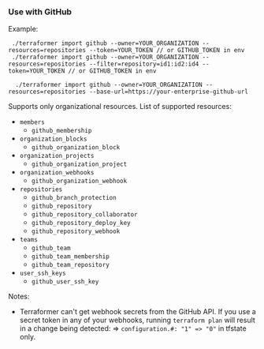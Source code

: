 ### Use with GitHub

Example:

```
 ./terraformer import github --owner=YOUR_ORGANIZATION --resources=repositories --token=YOUR_TOKEN // or GITHUB_TOKEN in env
 ./terraformer import github --owner=YOUR_ORGANIZATION --resources=repositories --filter=repository=id1:id2:id4 --token=YOUR_TOKEN // or GITHUB_TOKEN in env

  ./terraformer import github --owner=YOUR_ORGANIZATION --resources=repositories --base-url=https://your-enterprise-github-url
```

Supports only organizational resources. List of supported resources:

*   `members`
    * `github_membership`
*   `organization_blocks`
    * `github_organization_block`
*   `organization_projects`
    * `github_organization_project`
*   `organization_webhooks`
    * `github_organization_webhook`
*   `repositories`
    * `github_branch_protection`
    * `github_repository`
    * `github_repository_collaborator`
    * `github_repository_deploy_key`
    * `github_repository_webhook`
*   `teams`
    * `github_team`
    * `github_team_membership`
    * `github_team_repository`
*   `user_ssh_keys`
    * `github_user_ssh_key`

Notes:
* Terraformer can't get webhook secrets from the GitHub API. If you use a secret token in any of your webhooks, running `terraform plan` will result in a change being detected:
=> `configuration.#: "1" => "0"` in tfstate only.
